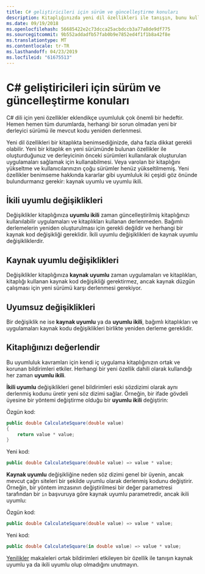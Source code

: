 ```yaml
---
title: C# geliştiricileri için sürüm ve güncelleştirme konuları
description: Kitaplığınızda yeni dil özellikleri ile tanışın, bunu kullanan kod etkileyebilir.
ms.date: 09/19/2018
ms.openlocfilehash: 56685422e2c73dcca25acbdccb3a77a8de9df775
ms.sourcegitcommit: 9b552addadfb57fab0b9e7852ed4f1f1b8a42f8e
ms.translationtype: MT
ms.contentlocale: tr-TR
ms.lasthandoff: 04/23/2019
ms.locfileid: "61675513"
---
```

# <a name="version-and-update-considerations-for-c-developers"></a>C# geliştiricileri için sürüm ve güncelleştirme konuları

C# dili için yeni özellikler eklendikçe uyumluluk çok önemli bir hedeftir. Hemen hemen tüm durumlarda, herhangi bir sorun olmadan yeni bir derleyici sürümü ile mevcut kodu yeniden derlenmesi.

Yeni dil özellikleri bir kitaplıkta benimsediğinizde, daha fazla dikkat gerekli olabilir. Yeni bir kitaplık en yeni sürümünde bulunan özellikler ile oluşturduğunuz ve derleyicinin önceki sürümleri kullanılarak oluşturulan uygulamaları sağlamak için kullanabilmesi. Veya varolan bir kitaplığını yükseltme ve kullanıcılarınızın çoğu sürümler henüz yükseltilmemiş. Yeni özellikler benimseme hakkında kararlar gibi uyumluluk iki çeşidi göz önünde bulundurmanız gerekir: kaynak uyumlu ve uyumlu ikili.

## <a name="binary-compatible-changes"></a>İkili uyumlu değişiklikleri

Değişiklikler kitaplığınıza **uyumlu ikili** zaman güncelleştirilmiş kitaplığınızı kullanılabilir uygulamaları ve kitaplıkları kullanan derlenmeden. Bağımlı derlemelerin yeniden oluşturulması için gerekli değildir ve herhangi bir kaynak kod değişikliği gereklidir. İkili uyumlu değişiklikleri de kaynak uyumlu değişikliklerdir.

## <a name="source-compatible-changes"></a>Kaynak uyumlu değişiklikleri

Değişiklikler kitaplığınıza **kaynak uyumlu** zaman uygulamaları ve kitaplıkları, kitaplığı kullanan kaynak kod değişikliği gerektirmez, ancak kaynak düzgün çalışması için yeni sürümü karşı derlenmesi gerekiyor.

## <a name="incompatible-changes"></a>Uyumsuz değişiklikleri

Bir değişiklik ne ise **kaynak uyumlu** ya da **uyumlu ikili**, bağımlı kitaplıkları ve uygulamaları kaynak kodu değişiklikleri birlikte yeniden derleme gereklidir.

## <a name="evaluate-your-library"></a>Kitaplığınızı değerlendir

Bu uyumluluk kavramları için kendi iç uygulama kitaplığınızın ortak ve korunan bildirimleri etkiler. Herhangi bir yeni özellik dahili olarak kullandığı her zaman **uyumlu ikili**.  

**İkili uyumlu** değişiklikleri genel bildirimleri eski sözdizimi olarak aynı derlenmiş kodunu üretir yeni söz dizimi sağlar. Örneğin, bir ifade gövdeli üyesine bir yöntemi değiştirme olduğu bir **uyumlu ikili** değiştirin:

Özgün kod:

```csharp
public double CalculateSquare(double value)
{
    return value * value;
}
```

Yeni kod:

```csharp
public double CalculateSquare(double value) => value * value;
```

**Kaynak uyumlu** değişikliğine neden söz dizimi genel bir üyenin, ancak mevcut çağrı siteleri bir şekilde uyumlu olarak derlenmiş kodunu değiştirir. Örneğin, bir yöntem imzasının değiştirilmesi bir değer parametresi tarafından bir `in` başvuruya göre kaynak uyumlu parametredir, ancak ikili uyumlu:

Özgün kod:

```csharp
public double CalculateSquare(double value) => value * value;
```

Yeni kod:

```csharp
public double CalculateSquare(in double value) => value * value;
```

[Yenilikler](index.md) makaleleri ortak bildirimleri etkileyen bir özellik ile tanışın kaynak uyumlu ya da ikili uyumlu olup olmadığını unutmayın.